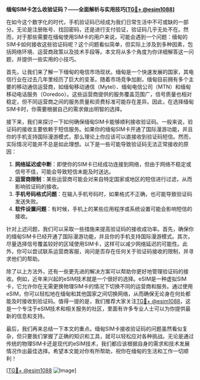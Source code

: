 **缅甸SIM卡怎么收验证码？——全面解析与实用技巧[[TG💪+ @esim1088](https://t.me/s/esim1088)]**

在如今这个数字化的时代，手机验证码已经成为我们日常生活中不可或缺的一部分。无论是注册账号、找回密码，还是进行支付验证，验证码几乎无处不在。然而，对于那些需要在缅甸使用SIM卡的用户来说，可能会遇到一个问题：缅甸的SIM卡如何接收这些验证码呢？这个问题看似简单，但实际上涉及到多种因素，包括网络环境、运营商政策以及技术手段等。本文将从多个角度为你详细解答这一问题，并提供一些实用的小技巧。

首先，让我们来了解一下缅甸的电信市场现状。缅甸是一个快速发展的国家，其电信行业在过去几年里经历了巨大的变革。随着市场竞争加剧，缅甸目前拥有多个主要的移动通信运营商，如缅甸移动通信（Mytel）、缅甸电信公司（MTN）和缅甸移动电话服务（Ooredoo）。这些运营商提供的服务覆盖范围广，信号质量也相对稳定，但不同运营商之间的服务质量和资费标准可能存在差异。因此，在选择缅甸SIM卡时，你需要根据自己的需求做出明智的选择。

接下来，我们来探讨一下如何确保缅甸SIM卡能够顺利接收验证码。一般来说，验证码的接收主要依赖于短信服务。如果你的缅甸SIM卡开通了国际漫游功能，并且你的手机支持国际漫游模式，那么理论上你应该可以直接收到验证码短信。然而，实际情况可能并不总是如此理想。以下是一些可能导致验证码无法正常接收的原因：

1. **网络延迟或中断**：即使你的SIM卡已经成功连接到网络，但由于网络不稳定或信号不佳，可能会导致短信未能及时送达。
2. **运营商限制**：某些运营商可能会对来自特定国家或地区的短信进行过滤，从而影响验证码的接收。
3. **手机号码格式问题**：在输入手机号码时，如果格式不正确，也可能导致验证码发送失败。
4. **软件设置问题**：有时候，手机上的某些应用程序或系统设置可能会影响短信的接收。

针对上述问题，我们可以采取一些措施来提高验证码的接收成功率。首先，确保你的缅甸SIM卡已经开通了国际漫游功能，并且你的手机支持国际漫游模式。其次，尽量选择信号覆盖较好的区域使用SIM卡，这样可以减少网络延迟的可能性。此外，你可以尝试联系运营商客服，询问是否存在任何关于验证码接收的限制，并寻求他们的帮助。

除了以上方法外，还有一些更先进的解决方案可以帮助你更好地管理验证码的接收。例如，近年来兴起的eSIM技术就是一个很好的选择。eSIM是一种虚拟SIM卡，它允许你在无需更换物理SIM卡的情况下切换不同的运营商和服务。通过使用eSIM，你可以轻松地在缅甸和其他国家之间切换网络，从而确保无论身在何处都能及时接收到验证码。值得一提的是，我们推荐大家关注[TG💪+ @esim1088](https://t.me/s/esim1088)，这是一个专注于eSIM技术和相关服务的社区，里面有许多专业人士可以为你提供最新的信息和支持。

最后，我们再来总结一下本文的重点。缅甸SIM卡接收验证码的问题虽然看似复杂，但只要我们掌握了正确的知识和工具，就可以轻松应对各种挑战。无论是通过传统的物理SIM卡还是现代的eSIM技术，我们都应该根据自身的需求和技术发展情况作出最佳选择。希望本文能对你有所帮助，祝你在缅甸的生活和工作一切顺利！

[[TG💪+ @esim1088](https://t.me/s/esim1088) ![Image](https://i.postimg.cc/4NQfJmqS/Snipaste-2025-05-13-00-14-12.png)]